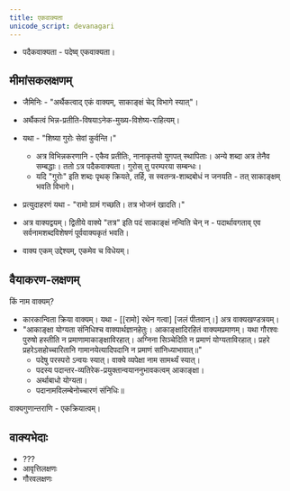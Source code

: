 ```yaml
---
title: एकवाक्यता
unicode_script: devanagari
---
```


- पदैकवाक्यता - पदेष्व् एकवाक्यता।

## मीमांसकलक्षणम्
- जैमिनिः - "अर्थैकत्वाद् एकं वाक्यम्, साकाङ्क्षं चेद् विभागे स्यात्"।
- अर्थैकत्वं भिन्न-प्रतीति-विषयाऽनेक-मुख्य-विशेष्य-राहित्यम्। 
- यथा - "शिष्या गुरोः सेवां कुर्वन्ति।" 
  - अत्र विभिन्नकरणानि  - एकैव प्रतीतिः, नानाकृतयो युगपत् स्थापिताः। अन्ये शब्दा अत्र तेनैव सम्बद्धाः। ततो ऽत्र पदैकवाक्यता। गुरोस् तु परम्परया सम्बन्धः।
  - यदि "गुरोः" इति शब्दः पृथक् क्रियते, तर्हि, स स्वतन्त्र-शाब्दबोधं न जनयति - तत् साकाङ्क्षम् भवति विभागे।
-  प्रत्युदाहरणं यथा - "रामो ग्रामं गच्छति। तत्र भोजनं खादति।"
  - अत्र वाक्यद्वयम्। द्वितीये वाक्ये "तत्र" इति पदं साकाङ्क्षं नन्विति चेन् न - पदार्थावगताव् एव सर्वनामशब्दविशेषणं पूर्ववाक्यकृतं भवति। 

- वाक्य एकम् उद्देश्यम्, एकमेव च विधेयम्।


## वैयाकरण-लक्षणम्
किं नाम वाक्यम्?

- कारकान्विता क्रिया वाक्यम्। यथा - [[रामो] रथेन गत्वा] [जलं पीतवान्।] अत्र वाक्यखण्डत्रयम्।
- "आकाङ्क्षा योग्यता संनिधिश्च वाक्यार्थज्ञानहेतुः। आकाङ्क्षादिरहितं वाक्यमप्रमाणम्। यथा गौरश्वः पुरुषो हस्तीति न प्रमाणामाकाङ्क्षाविरहात्। अग्निना सिञ्चेदिति न प्रमाणं योग्यताविरहात्। प्रहरे प्रहरेऽसहोच्चारितानि गामानयेत्यादिपदानि न प्रमाणं सांनिध्याभावात्॥"
    - पदेषु परस्परो ऽन्वयः स्यात्। वाक्ये व्यपेक्षा नाम सामर्थ्यं स्यात्।
    - पदस्य पदान्तर-व्यतिरेक-प्रयुक्तान्वयाननुभावकत्वम् आकाङ्क्षा।
    - अर्थाबाधो योग्यता।
    - पदानामविलम्बेनोच्चारणं संनिधिः॥

वाक्यगुणान्तराणि - एकक्रियात्वम्।

## वाक्यभेदाः
- ???
- आवृत्तिलक्षणः
- गौरवलक्षणः

